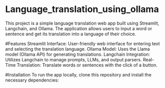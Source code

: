 # Language_translation_using_ollama
This project is a simple language translation web app built using Streamlit, Langchain, and Ollama. The application allows users to input a word or sentence and get its translation into a language of their choice.

#Features
Streamlit Interface: User-friendly web interface for entering text and selecting the translation language.
Ollama Model: Uses the Llama model (Ollama API) for generating translations.
Langchain Integration: Utilizes Langchain to manage prompts, LLMs, and output parsers.
Real-Time Translation: Translate words or sentences with the click of a button.

#Installation
To run the app locally, clone this repository and install the necessary dependencies:
